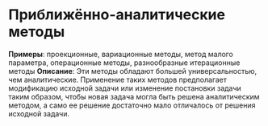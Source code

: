 # Приближённо-аналитические методы
**Примеры**: проекционные, вариационные методы, метод малого параметра, операционные методы, разнообразные итерационные методы
**Описание**: Эти методы обладают большей универсальностью, чем аналитические. Применение таких методов предполагает модификацию исходной задачи или изменение постановки задачи таким образом, чтобы новая задача могла быть решена аналитическим методом, а само ее решение достаточно мало отличалось от решения исходной задачи.